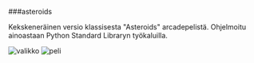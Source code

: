 ###asteroids

Kekskeneräinen versio klassisesta "Asteroids" arcadepelistä. Ohjelmoitu ainoastaan Python Standard Libraryn työkaluilla.

![valikko](https://i.imgur.com/OovHHmH.png)
![peli](https://imgur.com/TLN7j3f.png)
